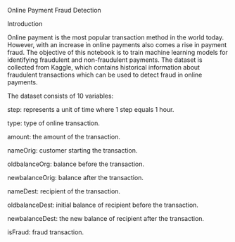 Online Payment Fraud Detection

Introduction

Online payment is the most popular transaction method in the world today. However, with an increase in online payments also comes a rise in payment fraud. The objective of this notebook is to train machine learning models for identifying fraudulent and non-fraudulent payments. The dataset is collected from Kaggle, which contains historical information about fraudulent transactions which can be used to detect fraud in online payments.

The dataset consists of 10 variables:

step: represents a unit of time where 1 step equals 1 hour.

type: type of online transaction.

amount: the amount of the transaction.

nameOrig: customer starting the transaction.

oldbalanceOrg: balance before the transaction.

newbalanceOrig: balance after the transaction.

nameDest: recipient of the transaction.

oldbalanceDest: initial balance of recipient before the transaction.

newbalanceDest: the new balance of recipient after the transaction.

isFraud: fraud transaction.

